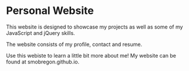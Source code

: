 # Personal Website

This website is designed to showcase my projects as well as some of my JavaScript and jQuery skills.

The website consists of my profile, contact and resume.

Use this webiste to learn a little bit more about me! My website can be found at smobregon.github.io.
